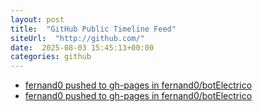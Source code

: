```yaml
---
layout: post
title:  "GitHub Public Timeline Feed"
siteUrl:  "http://github.com/"
date:  2025-08-03 15:45:13+00:00
categories: github
---
```

*  [fernand0 pushed to gh-pages in fernand0/botElectrico](https://github.com/fernand0/botElectrico/compare/b7af8b6700...62427a0c26)
*  [fernand0 pushed to gh-pages in fernand0/botElectrico](https://github.com/fernand0/botElectrico/compare/14065317ca...83f585930c)
